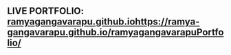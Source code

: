  ## LIVE PORTFOLIO: [ramyagangavarapu.github.io](https://ramya-gangavarapu.github.io/ramyagangavarapuPortfolio/)https://ramya-gangavarapu.github.io/ramyagangavarapuPortfolio/
